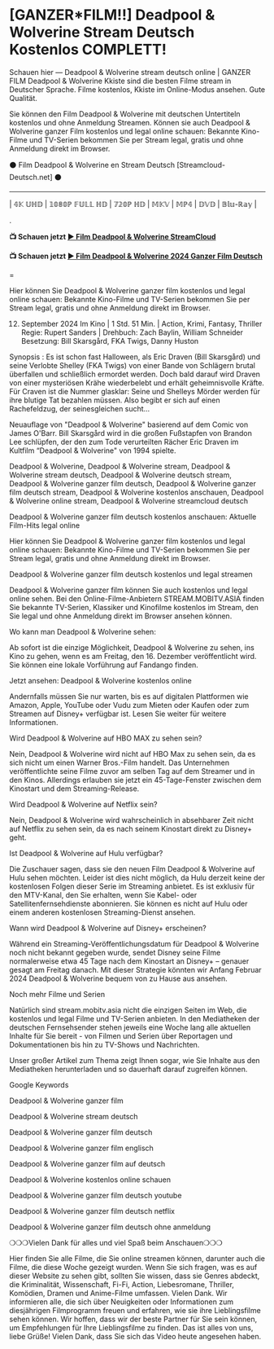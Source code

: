 # [GANZER*FILM!!] Deadpool & Wolverine Stream Deutsch Kostenlos COMPLETT!
Schauen hier ― Deadpool & Wolverine stream deutsch online | GANZER FILM Deadpool & Wolverine Kkiste sind die besten Filme stream in Deutscher Sprache. Filme kostenlos, Kkiste im Online-Modus ansehen. Gute Qualität.

Sie können den Film Deadpool & Wolverine mit deutschen Untertiteln kostenlos und ohne Anmeldung Streamen. Können sie auch Deadpool & Wolverine ganzer Film kostenlos und legal online schauen: Bekannte Kino-Filme und TV-Serien bekommen Sie per Stream legal, gratis und ohne Anmeldung direkt im Browser.


⚫ Film Deadpool & Wolverine en Stream Deutsch [Streamcloud-Deutsch.net] ⚫
______________________________________________________________

| 𝟜𝕂 𝕌ℍ𝔻 | 𝟙𝟘𝟠𝟘ℙ 𝔽𝕌𝕃𝕃 ℍ𝔻 | 𝟟𝟚𝟘ℙ ℍ𝔻 | 𝕄𝕂𝕍 | 𝕄ℙ𝟜 | 𝔻𝕍𝔻 | 𝔹𝕝𝕦-ℝ𝕒𝕪 |

.

**📺 Schauen jetzt [▶ Film Deadpool & Wolverine StreamCloud](https://ganzerhd.cloud/de/movie/533535/deadpool-wolverine-github)**

**📺 Schauen jetzt [▶ Film Deadpool & Wolverine 2024 Ganzer Film Deutsch](https://ganzerhd.cloud/de/movie/533535/deadpool-wolverine-github)**

=

Hier können Sie Deadpool & Wolverine ganzer film kostenlos und legal online schauen: Bekannte Kino-Filme und TV-Serien bekommen Sie per Stream legal, gratis und ohne Anmeldung direkt im Browser.

12. September 2024 Im Kino | 1 Std. 51 Min. | Action, Krimi, Fantasy, Thriller
Regie: Rupert Sanders | Drehbuch: Zach Baylin, William Schneider
Besetzung: Bill Skarsgård, FKA Twigs, Danny Huston

Synopsis :
Es ist schon fast Halloween, als Eric Draven (Bill Skarsgård) und seine Verlobte Shelley (FKA Twigs) von einer Bande von Schlägern brutal überfallen und schließlich ermordet werden. Doch bald darauf wird Draven von einer mysteriösen Krähe wiederbelebt und erhält geheimnisvolle Kräfte. Für Craven ist die Nummer glasklar: Seine und Shelleys Mörder werden für ihre blutige Tat bezahlen müssen. Also begibt er sich auf einen Rachefeldzug, der seinesgleichen sucht…

Neuauflage von "Deadpool & Wolverine" basierend auf dem Comic von James O'Barr. Bill Skarsgård wird in die großen Fußstapfen von Brandon Lee schlüpfen, der den zum Tode verurteilten Rächer Eric Draven im Kultfilm “Deadpool & Wolverine" von 1994 spielte.

Deadpool & Wolverine, Deadpool & Wolverine stream, Deadpool & Wolverine stream deutsch, Deadpool & Wolverine deutsch stream, Deadpool & Wolverine ganzer film deutsch, Deadpool & Wolverine ganzer film deutsch stream, Deadpool & Wolverine kostenlos anschauen, Deadpool & Wolverine online stream, Deadpool & Wolverine streamcloud deutsch

Deadpool & Wolverine ganzer film deutsch kostenlos anschauen: Aktuelle Film-Hits legal online

Hier können Sie Deadpool & Wolverine ganzer film kostenlos und legal online schauen: Bekannte Kino-Filme und TV-Serien bekommen Sie per Stream legal, gratis und ohne Anmeldung direkt im Browser.

Deadpool & Wolverine ganzer film deutsch kostenlos und legal streamen

Deadpool & Wolverine ganzer film können Sie auch kostenlos und legal online sehen. Bei den Online-Filme-Anbietern STREAM.MOBITV.ASIA finden Sie bekannte TV-Serien, Klassiker und Kinofilme kostenlos im Stream, den Sie legal und ohne Anmeldung direkt im Browser ansehen können.

Wo kann man Deadpool & Wolverine sehen:

Ab sofort ist die einzige Möglichkeit, Deadpool & Wolverine zu sehen, ins Kino zu gehen, wenn es am Freitag, den 16. Dezember veröffentlicht wird. Sie können eine lokale Vorführung auf Fandango finden.

Jetzt ansehen: Deadpool & Wolverine kostenlos online

Andernfalls müssen Sie nur warten, bis es auf digitalen Plattformen wie Amazon, Apple, YouTube oder Vudu zum Mieten oder Kaufen oder zum Streamen auf Disney+ verfügbar ist. Lesen Sie weiter für weitere Informationen.

Wird Deadpool & Wolverine auf HBO MAX zu sehen sein?

Nein, Deadpool & Wolverine wird nicht auf HBO Max zu sehen sein, da es sich nicht um einen Warner Bros.-Film handelt. Das Unternehmen veröffentlichte seine Filme zuvor am selben Tag auf dem Streamer und in den Kinos. Allerdings erlauben sie jetzt ein 45-Tage-Fenster zwischen dem Kinostart und dem Streaming-Release.

Wird Deadpool & Wolverine auf Netflix sein?

Nein, Deadpool & Wolverine wird wahrscheinlich in absehbarer Zeit nicht auf Netflix zu sehen sein, da es nach seinem Kinostart direkt zu Disney+ geht.

Ist Deadpool & Wolverine auf Hulu verfügbar?

Die Zuschauer sagen, dass sie den neuen Film Deadpool & Wolverine auf Hulu sehen möchten. Leider ist dies nicht möglich, da Hulu derzeit keine der kostenlosen Folgen dieser Serie im Streaming anbietet. Es ist exklusiv für den MTV-Kanal, den Sie erhalten, wenn Sie Kabel- oder Satellitenfernsehdienste abonnieren. Sie können es nicht auf Hulu oder einem anderen kostenlosen Streaming-Dienst ansehen.

Wann wird Deadpool & Wolverine auf Disney+ erscheinen?

Während ein Streaming-Veröffentlichungsdatum für Deadpool & Wolverine noch nicht bekannt gegeben wurde, sendet Disney seine Filme normalerweise etwa 45 Tage nach dem Kinostart an Disney+ – genauer gesagt am Freitag danach. Mit dieser Strategie könnten wir Anfang Februar 2024 Deadpool & Wolverine bequem von zu Hause aus ansehen.

Noch mehr Filme und Serien

Natürlich sind stream.mobitv.asia nicht die einzigen Seiten im Web, die kostenlos und legal Filme und TV-Serien anbieten. In den Mediatheken der deutschen Fernsehsender stehen jeweils eine Woche lang alle aktuellen Inhalte für Sie bereit - von Filmen und Serien über Reportagen und Dokumentationen bis hin zu TV-Shows und Nachrichten.

Unser großer Artikel zum Thema zeigt Ihnen sogar, wie Sie Inhalte aus den Mediatheken herunterladen und so dauerhaft darauf zugreifen können.

Google Keywords

Deadpool & Wolverine ganzer film

Deadpool & Wolverine stream deutsch

Deadpool & Wolverine ganzer film deutsch

Deadpool & Wolverine ganzer film englisch

Deadpool & Wolverine ganzer film auf deutsch

Deadpool & Wolverine kostenlos online schauen

Deadpool & Wolverine ganzer film deutsch youtube

Deadpool & Wolverine ganzer film deutsch netflix

Deadpool & Wolverine ganzer film deutsch ohne anmeldung

❍❍❍Vielen Dank für alles und viel Spaß beim Anschauen❍❍❍

Hier finden Sie alle Filme, die Sie online streamen können, darunter auch die Filme, die diese Woche gezeigt wurden. Wenn Sie sich fragen, was es auf dieser Website zu sehen gibt, sollten Sie wissen, dass sie Genres abdeckt, die Kriminalität, Wissenschaft, Fi-Fi, Action, Liebesromane, Thriller, Komödien, Dramen und Anime-Filme umfassen.
Vielen Dank. Wir informieren alle, die sich über Neuigkeiten oder Informationen zum diesjährigen Filmprogramm freuen und erfahren, wie sie ihre Lieblingsfilme sehen können. Wir hoffen, dass wir der beste Partner für Sie sein können, um Empfehlungen für Ihre Lieblingsfilme zu finden. Das ist alles von uns, liebe Grüße!
Vielen Dank, dass Sie sich das Video heute angesehen haben.
